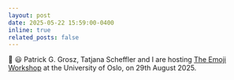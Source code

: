 ```yaml
---
layout: post
date: 2025-05-22 15:59:00-0400
inline: true
related_posts: false
---
```


:calendar: :smiley: Patrick G. Grosz, Tatjana Scheffler and I are hosting [The Emoji Workshop](https://www.hf.uio.no/iln/english/research/groups/super-linguistics/events/the-emoji-workshop.html) at the University of Oslo, on 29th August 2025.
